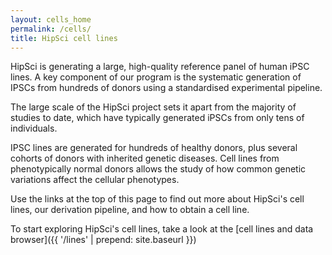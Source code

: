 ```yaml
---
layout: cells_home
permalink: /cells/
title: HipSci cell lines
---
```


HipSci is generating a large, high-quality reference panel of human iPSC lines. A key
component of our program is the systematic generation of IPSCs from hundreds of
donors using a standardised experimental pipeline.

The large scale of the HipSci project sets it apart from the majority of studies to date,
which have typically generated iPSCs from only tens of individuals.

IPSC lines are generated for hundreds of healthy donors, plus several cohorts of donors
with inherited genetic diseases. Cell lines from phenotypically normal donors
allows the study of how common genetic variations affect the cellular
phenotypes.

Use the links at the top of this page to find out more about HipSci's cell lines,
our derivation pipeline, and how to obtain a cell line.

To start exploring HipSci's cell lines, take a look at the [cell lines and data browser]({{ '/lines' | prepend: site.baseurl }})
